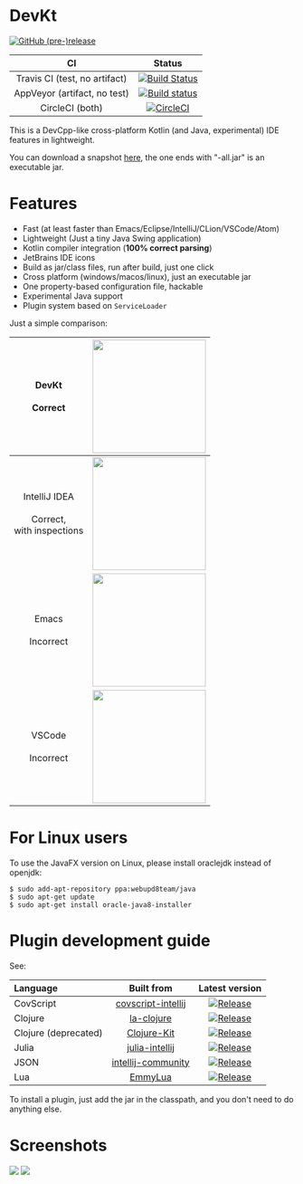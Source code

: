 # DevKt

[![GitHub (pre-)release](https://img.shields.io/github/release/ice1000/dev-kt/all.svg)](https://github.com/ice1000/dev-kt)

CI|Status
:---:|:---:
Travis CI (test, no artifact)|[![Build Status](https://travis-ci.org/ice1000/dev-kt.svg?branch=master)](https://travis-ci.org/ice1000/dev-kt)
AppVeyor (artifact, no test)|[![Build status](https://ci.appveyor.com/api/projects/status/c0aq16ej7415m302?svg=true)](https://ci.appveyor.com/project/ice1000/dev-kt)
CircleCI (both)|[![CircleCI](https://circleci.com/gh/ice1000/dev-kt.svg?style=svg)](https://circleci.com/gh/ice1000/dev-kt)

This is a DevCpp-like cross-platform Kotlin (and Java, experimental) IDE features in lightweight.

You can download a snapshot [here](https://ci.appveyor.com/project/ice1000/dev-kt/build/artifacts), the one ends with "-all.jar" is an executable jar.

# Features

+ Fast (at least faster than Emacs/Eclipse/IntelliJ/CLion/VSCode/Atom)
+ Lightweight (Just a tiny Java Swing application)
+ Kotlin compiler integration (**100% correct parsing**)
+ JetBrains IDE icons
+ Build as jar/class files, run after build, just one click
+ Cross platform (windows/macos/linux), just an executable jar
+ One property-based configuration file, hackable
+ Experimental Java support
+ Plugin system based on `ServiceLoader`

Just a simple comparison:

DevKt<br/><br/>Correct|<img width=200 src="https://user-images.githubusercontent.com/16398479/38292932-3c4ce2be-3818-11e8-9a56-9d30f3109c43.png">
:---:|:---:
IntelliJ IDEA<br/><br/>Correct,<br/>with inspections|<img width=200 src="https://user-images.githubusercontent.com/16398479/38292918-2ec81974-3818-11e8-8eb7-3648cd747ee5.png">
Emacs<br/><br/>Incorrect|<img width=200 src="https://user-images.githubusercontent.com/16398479/38292966-6670c57e-3818-11e8-8a26-3eccf864b93e.png">
VSCode<br/><br/>Incorrect|<img width=200 src="https://user-images.githubusercontent.com/16398479/38293034-95d721be-3818-11e8-9141-19faabae161e.png">

# For Linux users

To use the JavaFX version on Linux, please install oraclejdk instead of openjdk:

```
$ sudo add-apt-repository ppa:webupd8team/java
$ sudo apt-get update
$ sudo apt-get install oracle-java8-installer
```

# Plugin development guide

See:

Language            |         Built from             |       Latest version
:-------------------|:------------------------------:|:--------------------------:
CovScript           |[covscript-intellij][cov-o]    |[![Release][cov-i]][cov-d]
Clojure             |[la-clojure][clj0-o]           |[![Release][clj0-i]][clj0-d]
Clojure (deprecated)|[Clojure-Kit][clj1-o]          |[![Release][clj1-i]][clj1-d]
Julia               |[julia-intellij][jl-o]         |[![Release][jl-i]][jl-d]
JSON                |[intellij-community][json-o]   |[![Release][json-i]][json-d]
Lua                 |[EmmyLua][emmy-o]              |[![Release][emmy-i]][emmy-d]

  [cov-o]: https://github.com/covscript/covscript-intellij
  [cov-i]: https://img.shields.io/github/release/covscript/covscript-devkt/all.svg
  [cov-d]: https://github.com/covscript/covscript-devkt
  [clj0-o]: https://github.com/JetBrains/la-clojure
  [clj0-i]: https://img.shields.io/github/release/devkt-plugins/la-clojure-devkt/all.svg
  [clj0-d]: https://github.com/devkt-plugins/la-clojure-devkt
  [clj1-o]: https://github.com/gregsh/Clojure-Kit
  [clj1-i]: https://img.shields.io/github/release/devkt-plugins/clojure-devkt/all.svg
  [clj1-d]: https://github.com/devkt-plugins/clojure-devkt
  [jl-o]: https://github.com/ice1000/julia-intellij
  [jl-i]: https://img.shields.io/github/release/devkt-plugins/julia-devkt/all.svg
  [jl-d]: https://github.com/devkt-plugins/julia-devkt
  [json-o]: https://github.com/JetBrains/intellij-community
  [json-i]: https://img.shields.io/github/release/devkt-plugins/json-devkt/all.svg
  [json-d]: https://github.com/devkt-plugins/json-devkt
  [emmy-o]: https://github.com/EmmyLua/IntelliJ-EmmyLua
  [emmy-i]: https://img.shields.io/github/release/devkt-plugins/emmylua-devkt/all.svg
  [emmy-d]: https://github.com/devkt-plugins/emmylua-devkt

To install a plugin, just add the jar in the classpath, and you don't need to do anything else.

# Screenshots

<img src="https://user-images.githubusercontent.com/16398479/38440232-5ab4d282-3a13-11e8-9b00-5d199d687f8f.png">
<img src="https://user-images.githubusercontent.com/16398479/38440305-983541b4-3a13-11e8-9651-25e9a61a9b9a.png">
